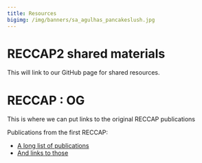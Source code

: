 ```yaml
---
title: Resources
bigimg: /img/banners/sa_agulhas_pancakeslush.jpg
---
```




# RECCAP2 shared materials

This will link to our GitHub page for shared resources. 



# RECCAP : OG

This is where we can put links to the original RECCAP publications


Publications from the first RECCAP:

- [A long list of publications]()
- [And links to those]()


<br>
<br>
